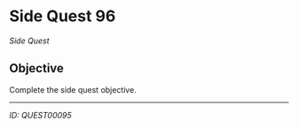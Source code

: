 # Side Quest 96

*Side Quest*

## Objective
Complete the side quest objective.

---
*ID: QUEST00095*